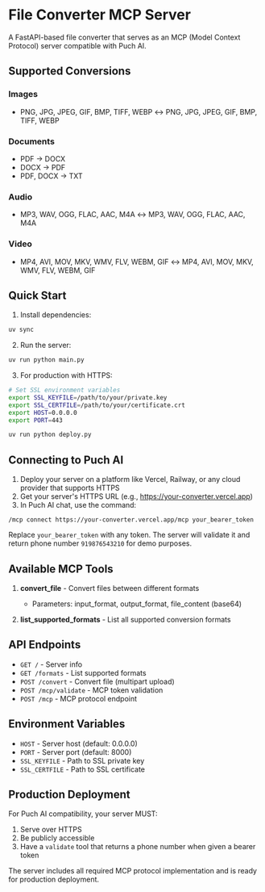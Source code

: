 # File Converter MCP Server

A FastAPI-based file converter that serves as an MCP (Model Context Protocol) server compatible with Puch AI.

## Supported Conversions

### Images
- PNG, JPG, JPEG, GIF, BMP, TIFF, WEBP ↔ PNG, JPG, JPEG, GIF, BMP, TIFF, WEBP

### Documents  
- PDF → DOCX
- DOCX → PDF
- PDF, DOCX → TXT

### Audio
- MP3, WAV, OGG, FLAC, AAC, M4A ↔ MP3, WAV, OGG, FLAC, AAC, M4A

### Video
- MP4, AVI, MOV, MKV, WMV, FLV, WEBM, GIF ↔ MP4, AVI, MOV, MKV, WMV, FLV, WEBM, GIF

## Quick Start

1. Install dependencies:
```bash
uv sync
```

2. Run the server:
```bash
uv run python main.py
```

3. For production with HTTPS:
```bash
# Set SSL environment variables
export SSL_KEYFILE=/path/to/your/private.key
export SSL_CERTFILE=/path/to/your/certificate.crt
export HOST=0.0.0.0
export PORT=443

uv run python deploy.py
```

## Connecting to Puch AI

1. Deploy your server on a platform like Vercel, Railway, or any cloud provider that supports HTTPS
2. Get your server's HTTPS URL (e.g., https://your-converter.vercel.app)
3. In Puch AI chat, use the command:

```
/mcp connect https://your-converter.vercel.app/mcp your_bearer_token
```

Replace `your_bearer_token` with any token. The server will validate it and return phone number `919876543210` for demo purposes.

## Available MCP Tools

1. **convert_file** - Convert files between different formats
   - Parameters: input_format, output_format, file_content (base64)

2. **list_supported_formats** - List all supported conversion formats

## API Endpoints

- `GET /` - Server info
- `GET /formats` - List supported formats
- `POST /convert` - Convert file (multipart upload)
- `POST /mcp/validate` - MCP token validation
- `POST /mcp` - MCP protocol endpoint

## Environment Variables

- `HOST` - Server host (default: 0.0.0.0)
- `PORT` - Server port (default: 8000)
- `SSL_KEYFILE` - Path to SSL private key
- `SSL_CERTFILE` - Path to SSL certificate

## Production Deployment

For Puch AI compatibility, your server MUST:
1. Serve over HTTPS
2. Be publicly accessible
3. Have a `validate` tool that returns a phone number when given a bearer token

The server includes all required MCP protocol implementation and is ready for production deployment.
